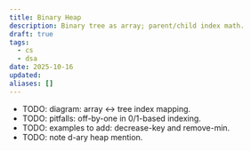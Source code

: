 ```yaml
---
title: Binary Heap
description: Binary tree as array; parent/child index math.
draft: true
tags:
  - cs
  - dsa
date: 2025-10-16
updated:
aliases: []
---
```

- TODO: diagram: array <-> tree index mapping.
- TODO: pitfalls: off-by-one in 0/1-based indexing.
- TODO: examples to add: decrease-key and remove-min.
- TODO: note d-ary heap mention.
